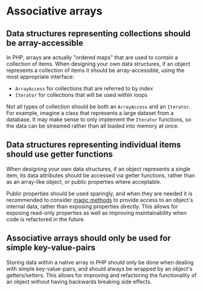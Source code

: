 # Associative arrays

## Data structures representing collections should be array-accessible

In PHP, arrays are actually "ordered maps" that are used to contain a collection of items. When designing your own data structures, if an object represents a collection of items it should be array-accessible, using the most appropriate interface:

+ `ArrayAccess` for collections that are referred to by index
+ `Iterator` for collections that will be used within loops

Not all types of collection should be both an `ArrayAccess` and an `Iterator`. For example, imagine a class that represents a large dataset from a database. It may make sense to only implement the `Iterator` functions, so the data can be streamed rather than all loaded into memory at once. 

## Data structures representing individual items should use getter functions

When designing your own data structures, if an object represents a single item, its data attributes should be accessed via getter functions, rather than as an array-like object, or public properties where acceptable.

Public properties should be used sparingly, and when they are needed it is recommended to consider [magic methods][magic-methods] to provide access to an object's internal data, rather than exposing properties directly. This allows for exposing read-only properties as well as improving maintainability when code is refactored in the future.

## Associative arrays should only be used for simple key-value-pairs

Storing data within a native array in PHP should only be done when dealing with simple key-value-pairs, and should always be wrapped by an object's getters/setters. This allows for improving and refactoring the functionality of an object without having backwards breaking side effects.  

[magic-methods]: http://php.net/manual/en/language.oop5.magic.php
